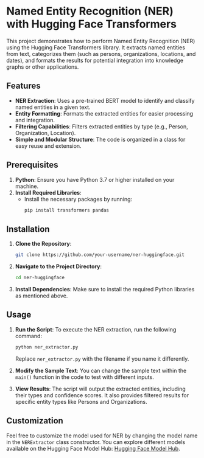 
# Named Entity Recognition (NER) with Hugging Face Transformers

This project demonstrates how to perform Named Entity Recognition (NER) using the Hugging Face Transformers library. It extracts named entities from text, categorizes them (such as persons, organizations, locations, and dates), and formats the results for potential integration into knowledge graphs or other applications.

## Features
- **NER Extraction**: Uses a pre-trained BERT model to identify and classify named entities in a given text.
- **Entity Formatting**: Formats the extracted entities for easier processing and integration.
- **Filtering Capabilities**: Filters extracted entities by type (e.g., Person, Organization, Location).
- **Simple and Modular Structure**: The code is organized in a class for easy reuse and extension.

## Prerequisites

1. **Python**: Ensure you have Python 3.7 or higher installed on your machine.
2. **Install Required Libraries**:
   - Install the necessary packages by running:
     ```bash
     pip install transformers pandas
     ```

## Installation

1. **Clone the Repository**:
   ```bash
   git clone https://github.com/your-username/ner-huggingface.git
   ```

2. **Navigate to the Project Directory**:
   ```bash
   cd ner-huggingface
   ```

3. **Install Dependencies**:
   Make sure to install the required Python libraries as mentioned above.

## Usage

1. **Run the Script**:
   To execute the NER extraction, run the following command:
   ```bash
   python ner_extractor.py
   ```

   Replace `ner_extractor.py` with the filename if you name it differently.

2. **Modify the Sample Text**:
   You can change the sample text within the `main()` function in the code to test with different inputs.

3. **View Results**:
   The script will output the extracted entities, including their types and confidence scores. It also provides filtered results for specific entity types like Persons and Organizations.


## Customization

Feel free to customize the model used for NER by changing the model name in the `NERExtractor` class constructor. You can explore different models available on the Hugging Face Model Hub: [Hugging Face Model Hub](https://huggingface.co/models).
